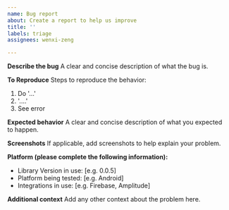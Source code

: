 ```yaml
---
name: Bug report
about: Create a report to help us improve
title: ''
labels: triage
assignees: wenxi-zeng

---
```


**Describe the bug**
A clear and concise description of what the bug is.

**To Reproduce**
Steps to reproduce the behavior:
1. Do '...'
2. '....'
3. See error

**Expected behavior**
A clear and concise description of what you expected to happen.

**Screenshots**
If applicable, add screenshots to help explain your problem.

**Platform (please complete the following information):**
 - Library Version in use: [e.g. 0.0.5]
 - Platform being tested: [e.g. Android]
 - Integrations in use: [e.g. Firebase, Amplitude]

**Additional context**
Add any other context about the problem here.
